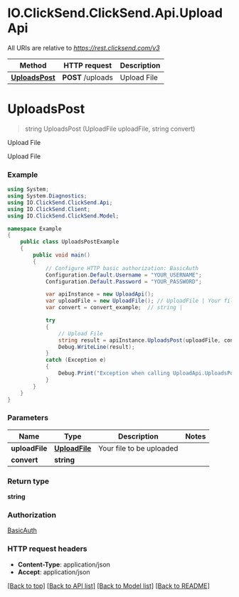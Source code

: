 # IO.ClickSend.ClickSend.Api.UploadApi

All URIs are relative to *https://rest.clicksend.com/v3*

Method | HTTP request | Description
------------- | ------------- | -------------
[**UploadsPost**](UploadApi.md#uploadspost) | **POST** /uploads | Upload File


<a name="uploadspost"></a>
# **UploadsPost**
> string UploadsPost (UploadFile uploadFile, string convert)

Upload File

Upload File

### Example
```csharp
using System;
using System.Diagnostics;
using IO.ClickSend.ClickSend.Api;
using IO.ClickSend.Client;
using IO.ClickSend.ClickSend.Model;

namespace Example
{
    public class UploadsPostExample
    {
        public void main()
        {
            // Configure HTTP basic authorization: BasicAuth
            Configuration.Default.Username = "YOUR_USERNAME";
            Configuration.Default.Password = "YOUR_PASSWORD";

            var apiInstance = new UploadApi();
            var uploadFile = new UploadFile(); // UploadFile | Your file to be uploaded
            var convert = convert_example;  // string | 

            try
            {
                // Upload File
                string result = apiInstance.UploadsPost(uploadFile, convert);
                Debug.WriteLine(result);
            }
            catch (Exception e)
            {
                Debug.Print("Exception when calling UploadApi.UploadsPost: " + e.Message );
            }
        }
    }
}
```

### Parameters

Name | Type | Description  | Notes
------------- | ------------- | ------------- | -------------
 **uploadFile** | [**UploadFile**](UploadFile.md)| Your file to be uploaded | 
 **convert** | **string**|  | 

### Return type

**string**

### Authorization

[BasicAuth](../README.md#BasicAuth)

### HTTP request headers

 - **Content-Type**: application/json
 - **Accept**: application/json

[[Back to top]](#) [[Back to API list]](../README.md#documentation-for-api-endpoints) [[Back to Model list]](../README.md#documentation-for-models) [[Back to README]](../README.md)

